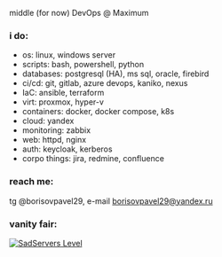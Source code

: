 middle (for now) DevOps @ Maximum

### i do:
- os: linux, windows server
- scripts: bash, powershell, python
- databases: postgresql (HA), ms sql, oracle, firebird
- ci/cd: git, gitlab, azure devops, kaniko, nexus
- IaC: ansible, terraform
- virt: proxmox, hyper-v
- containers: docker, docker compose, k8s
- cloud: yandex
- monitoring: zabbix
- web: httpd, nginx
- auth: keycloak, kerberos
- corpo things: jira, redmine, confluence

### reach me:
tg @borisovpavel29, e-mail borisovpavel29@yandex.ru

### vanity fair:
[![SadServers Level](https://img.shields.io/badge/SadServers-Beginner-00838F?style=for-the-badge&labelColor=FFC400&logo=docker&logoColor=1A237E&logoSize=auto)](https://sadservers.com)
<!---
borisovpavel29/borisovpavel29 is a ✨ special ✨ repository because its `README.md` (this file) appears on your GitHub profile.
You can click the Preview link to take a look at your changes.
--->
